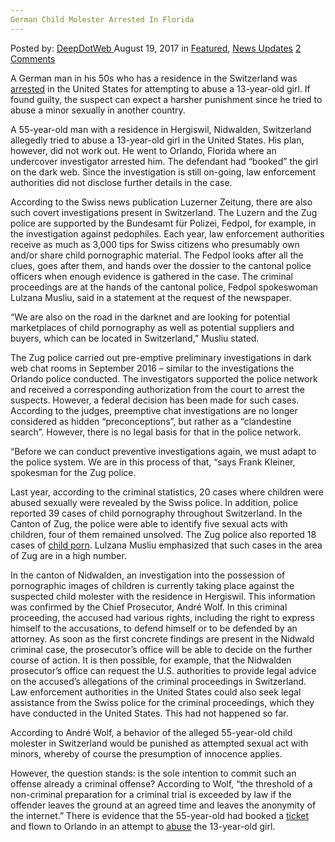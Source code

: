 ```yaml
---
German Child Molester Arrested In Florida
---
```

<article class="post-listing post-22041 post type-post status-publish format-standard has-post-thumbnail hentry 
category-news-updates tag-child tag-florida tag-german tag-molester">
    <div class="post-inner">
        <span>Posted by: <a href="https://www.deepdotweb.com/author/admin/" title="">DeepDotWeb </a></span>
    <span>August 19, 2017</span>
    <span>in <a href="https://www.deepdotweb.com/category/deepdot-news/" rel="category tag">Featured</a>, <a href="https://www.deepdotweb.com/category/news-updates/" rel="category tag">News Updates</a></span>
    <span><a href="https://www.deepdotweb.com/2017/08/19/german-child-molester-arrested-florida/#comments">2 Comments</a></span>
    </p>
    <div class="clear"></div>
    <div class="entry">
    <p>A German man in his 50s who has a residence in the Switzerland was <a href="http://www.luzernerzeitung.ch/nachrichten/zentralschweiz/nidwalden/reise-macht-ihn-wohl-zum-taeter;art9649,1076745">arrested</a> in the United States for attempting to abuse a 13-year-old girl. If found guilty, the suspect can expect a harsher punishment since he tried to abuse a minor sexually in another country.</p>
    <p>A 55-year-old man with a residence in Hergiswil, Nidwalden, Switzerland allegedly tried to abuse a 13-year-old girl in the United States. His plan, however, did not work out. He went to Orlando, Florida where an undercover investigator arrested him. The defendant had &#8220;booked&#8221; the girl on the dark web. Since the investigation is still on-going, law enforcement authorities did not disclose further details in the case.</p>
    <p><a id="post-22041-_gjdgxs"></a> According to the Swiss news publication Luzerner Zeitung, there are also such covert investigations present in Switzerland. The Luzern and the Zug police are supported by the Bundesamt für Polizei, Fedpol, for example, in the investigation against pedophiles. Each year, law enforcement authorities receive as much as 3,000 tips for Swiss citizens who presumably own and/or share child pornographic material. The Fedpol looks after all the clues, goes after them, and hands over the dossier to the cantonal police officers when enough evidence is gathered in the case. The criminal proceedings are at the hands of the cantonal police, Fedpol spokeswoman Lulzana Musliu, said in a statement at the request of the newspaper.</p>
    <p>&#8220;We are also on the road in the darknet and are looking for potential marketplaces of child pornography as well as potential suppliers and buyers, which can be located in Switzerland,” Musliu stated.</p>
    <p>The Zug police carried out pre-emptive preliminary investigations in dark web chat rooms in September 2016 &#8211; similar to the investigations the Orlando police conducted. The investigators supported the police network and received a corresponding authorization from the court to arrest the suspects. However, a federal decision has been made for such cases. According to the judges, preemptive chat investigations are no longer considered as hidden “preconceptions”, but rather as a “clandestine search”. However, there is no legal basis for that in the police network.</p>
    <p>&#8220;Before we can conduct preventive investigations again, we must adapt to the police system. We are in this process of that, &#8220;says Frank Kleiner, spokesman for the Zug police.</p>
    <p>Last year, according to the criminal statistics, 20 cases where children were abused sexually were revealed by the Swiss police. In addition, police reported 39 cases of child pornography throughout Switzerland. In the Canton of Zug, the police were able to identify five sexual acts with children, four of them remained unsolved. The Zug police also reported 18 cases of <a href="https://www.deepdotweb.com/2017/08/04/bka-arrests-67-suspects-child-porn-bust/">child porn</a>. Lulzana Musliu emphasized that such cases in the area of Zug are in a high number.</p>
    <p>In the canton of Nidwalden, an investigation into the possession of pornographic images of children is currently taking place against the suspected child molester with the residence in Hergiswil. This information was confirmed by the Chief Prosecutor, André Wolf. In this criminal proceeding, the accused had various rights, including the right to express himself to the accusations, to defend himself or to be defended by an attorney. As soon as the first concrete findings are present in the Nidwald criminal case, the prosecutor&#8217;s office will be able to decide on the further course of action. It is then possible, for example, that the Nidwalden prosecutor&#8217;s office can request the U.S. authorities to provide legal advice on the accused&#8217;s allegations of the criminal proceedings in Switzerland. Law enforcement authorities in the United States could also seek legal assistance from the Swiss police for the criminal proceedings, which they have conducted in the United States. This had not happened so far.</p>
    <p>According to André Wolf, a behavior of the alleged 55-year-old child molester in Switzerland would be punished as attempted sexual act with minors, whereby of course the presumption of innocence applies.</p>
    <p>However, the question stands: is the sole intention to commit such an offense already a criminal offense? According to Wolf, &#8220;the threshold of a non-criminal preparation for a criminal trial is exceeded by law if the offender leaves the ground at an agreed time and leaves the anonymity of the internet.&#8221; There is evidence that the 55-year-old had booked a <a href="https://www.deepdotweb.com/2017/03/22/blocktix-decentralized-network-event-hosting-ticketing-using-ethereums-blockchain/">ticket</a> and flown to Orlando in an attempt to <a href="https://www.deepdotweb.com/2017/07/20/bka-seized-a-darknet-child-abuse-forum/">abuse</a> the 13-year-old girl.</p>
    </div>
    <span style="display:none"><a href="https://www.deepdotweb.com/tag/arrested/" rel="tag">arrested</a> <a href="https://www.deepdotweb.com/tag/child/" rel="tag">child</a> <a href="https://www.deepdotweb.com/tag/florida/" rel="tag">florida</a> <a href="https://www.deepdotweb.com/tag/german/" rel="tag">german</a> <a href="https://www.deepdotweb.com/tag/molester/" rel="tag">molester</a></span> <span style="display:none" class="updated">2017-08-19</span>
    <div style="display:none" class="vcard author" itemprop="author" itemscope itemtype="http://schema.org/Person"><strong class="fn" itemprop="name"><a href="https://www.deepdotweb.com/author/admin/" title="Posts by DeepDotWeb" rel="author">DeepDotWeb</a></strong></div>
    </div>
</article>

